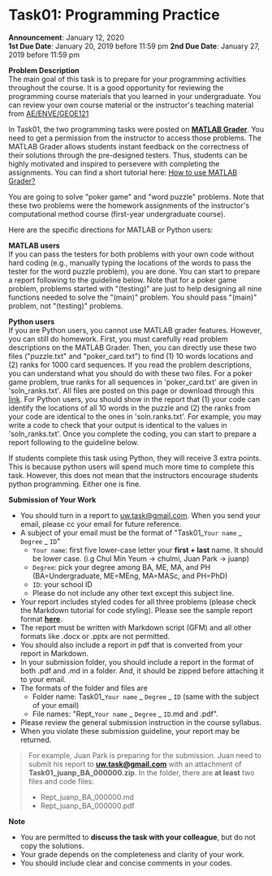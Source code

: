 # Task01: Programming Practice

**Announcement**: January 12, 2020  
**1st Due Date**: January 20, 2019 before 11:59 pm
**2nd Due Date**: January 27, 2019 before 11:59 pm  

**Problem Description**  
The main goal of this task is to prepare for your programming activities throughout the course. It is a good opportunity for reviewing the programming course materials that you learned in your undergraduate. You can review your own course material or the instructor's teaching material from [AE/ENVE/GEOE121](https://github.com/chulminy/AE_ENVE_GEOE_121#course-outline) 

In Task01, the two programming tasks were posted on [**MATLAB Grader**](https://grader.mathworks.com/courses/27793-cive497-700-smart-structure-technology-winter-2021). You need to get a permission from the instructor to access those problems. The MATLAB Grader allows students instant feedback on the correctness of their solutions through the pre-designed testers. Thus, students can be highly motivated and inspired to persevere with completing the assignments. You can find a short tutorial here: [How to use MATLAB Grader?](https://github.com/chulminy/AE_ENVE_GEOE_121/tree/master/S2020/tutorial/matlab_grader)

You are going to solve "poker game" and "word puzzle" problems. Note that these two problems were the homework assignments of the instructor's computational method course (first-year undergraduate course). 

Here are the specific directions for MATLAB or Python users:

**MATLAB users**  
If you can pass the testers for both problems with your own code without hard coding (e.g., manually typing the locations of the words to pass the tester for the word puzzle problem), you are done. You can start to prepare a report following to the guideline below. Note that for a poker game problem, problems started with "(testing)" are just to help designing all nine functions needed to solve the "(main)" problem. You should pass "(main)" problem, not "(testing)" problems.  

**Python users**  
If you are Python users, you cannot use MATLAB grader features. However, you can still do homework. First, you must carefully read problem descriptions on the MATLAB Grader. Then, you can directly use these two files ("puzzle.txt" and "poker_card.txt") to find (1) 10 words locations and (2) ranks for 1000 card sequences. If you read the problem descriptions, you can understand what you should do with these two files. For a poker game problem, true ranks for all sequences in 'poker_card.txt' are given in 'soln_ranks.txt'. All files are posted on this page or download through this [link](task1.zip). For Python users, you should show in the report that (1) your code can identify the locations of all 10 words in the puzzle and (2) the ranks from your code are identical to the ones in 'soln.ranks.txt'. For example, you may write a code to check that your output is identical to the values in 'soln_ranks.txt'. Once you complete the coding, you can start to prepare a report following to the guideline below. 

If students complete this task using Python, they will receive 3 extra points. This is because python users will spend much more time to complete this task. However, this does not mean that the instructors encourage students python programming. Either one is fine.    

**Submission of Your Work**
* You should turn in a report to uw.task@gmail.com. When you send your email, please cc your email for future reference.  
* A subject of your email must be the format of "Task01_`Your name` _ `Degree` _ `ID`"
	* `Your name`: first five lower-case letter your **first + last** name. It should be lower case. (i.g Chul Min Yeum -> chulmi, Juan Park -> juanp)   
	* `Degree`: pick your degree among BA, ME, MA, and PH (BA=Undergraduate, ME=MEng, MA=MASc, and PH=PhD)  
	* `ID`: your school ID
	* Please do not include any other text except this subject line.    
* Your report includes styled codes for all three problems (please check the Markdown tutorial for code styling). Please see the sample report format [**here**](Task0_juanp_BA_000000). 
* The report must be written with Markdown script (GFM) and all other formats like .docx or .pptx are not permitted. 
* You should also include a report in pdf that is converted from your report in Markdown.  
* In your submission folder, you should include a report in the format of both .pdf and .md in a folder. And, it should be zipped before attaching it to your email. 
* The formats of the folder and files are 
	* Folder name: Task01_`Your name` _ `Degree` _ `ID` (same with the subject of your email)  
	* File names: "Rept_`Your name` _ `Degree` _ `ID`.md and .pdf".   
* Please review the general submission instruction in the course syllabus. 
* When you violate these submission guideline, your report may be returned. 

> For example, Juan Park is preparing for the submission. Juan need to submit his report to **uw.task@gmail.com** with an attachment of **Task01_juanp_BA_000000.zip**. In the folder, there are **at least** two files and code files: 
> * Rept_juanp_BA_000000.md
> * Rept_juanp_BA_000000.pdf

**Note**
* You are permitted to **discuss the task with your colleague**, but do not copy the solutions.  
* Your grade depends on the completeness and clarity of your work. 
* You should include clear and concise comments in your codes.